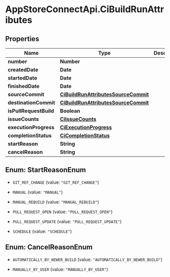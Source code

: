 # AppStoreConnectApi.CiBuildRunAttributes

## Properties

Name | Type | Description | Notes
------------ | ------------- | ------------- | -------------
**number** | **Number** |  | [optional] 
**createdDate** | **Date** |  | [optional] 
**startedDate** | **Date** |  | [optional] 
**finishedDate** | **Date** |  | [optional] 
**sourceCommit** | [**CiBuildRunAttributesSourceCommit**](CiBuildRunAttributesSourceCommit.md) |  | [optional] 
**destinationCommit** | [**CiBuildRunAttributesSourceCommit**](CiBuildRunAttributesSourceCommit.md) |  | [optional] 
**isPullRequestBuild** | **Boolean** |  | [optional] 
**issueCounts** | [**CiIssueCounts**](CiIssueCounts.md) |  | [optional] 
**executionProgress** | [**CiExecutionProgress**](CiExecutionProgress.md) |  | [optional] 
**completionStatus** | [**CiCompletionStatus**](CiCompletionStatus.md) |  | [optional] 
**startReason** | **String** |  | [optional] 
**cancelReason** | **String** |  | [optional] 



## Enum: StartReasonEnum


* `GIT_REF_CHANGE` (value: `"GIT_REF_CHANGE"`)

* `MANUAL` (value: `"MANUAL"`)

* `MANUAL_REBUILD` (value: `"MANUAL_REBUILD"`)

* `PULL_REQUEST_OPEN` (value: `"PULL_REQUEST_OPEN"`)

* `PULL_REQUEST_UPDATE` (value: `"PULL_REQUEST_UPDATE"`)

* `SCHEDULE` (value: `"SCHEDULE"`)





## Enum: CancelReasonEnum


* `AUTOMATICALLY_BY_NEWER_BUILD` (value: `"AUTOMATICALLY_BY_NEWER_BUILD"`)

* `MANUALLY_BY_USER` (value: `"MANUALLY_BY_USER"`)




